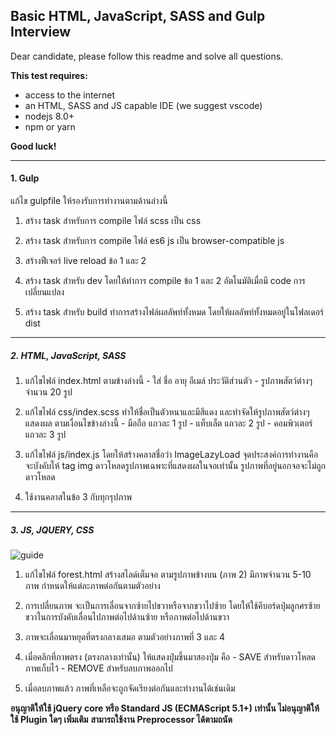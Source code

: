 ## Basic HTML, JavaScript, SASS and Gulp Interview

Dear candidate, please follow this readme and solve all questions.

**This test requires:**
- access to the internet
- an HTML, SASS and JS capable IDE (we suggest vscode)
- nodejs 8.0+
- npm or yarn

**Good luck!**

--------

#### 1. Gulp

แก้ไข gulpfile ให้รองรับการทำงานตามด้านล่างนี้

1. สร้าง task สำหรับการ compile ไฟล์ scss เป็น css 

2. สร้าง task สำหรับการ compile ไฟล์ es6 js เป็น browser-compatible js

3. สร้างฟีเจอร์ live reload ข้อ 1 และ 2

4. สร้าง task สำหรับ dev โดยให้ทำการ compile ข้อ 1 และ 2 
อัตโนมัติเมื่อมี code การเปลี่ยนแปลง

5. สร้าง task สำหรับ build ทำการสร้างไฟล์ผลลัพท์ทั้งหมด
โดยให้ผลลัพท์ทั้งหมดอยู่ในโฟลเดอร์ dist

------

##### 2. HTML, JavaScript, SASS

1. แก้ไขไฟล์ index.html ตามข้างล่างนี้
\- ใส่ ชื่อ อายุ อีเมล์ ประวัติส่วนตัว
\- รูปภาพสัตว์ต่างๆ จำนวน 20 รูป

2. แก้ไขไฟล์ css/index.scss ทำให้ชื่อเป็นตัวหนาและมีสีแดง
และทำจัดให้รูปภาพสัตว์ต่างๆ แสดงผล ตามเงื่อนไขข้างล่างนี้
\- มือถือ แถวละ 1 รูป
\- แท็บเล็ต แถวละ 2 รูป
\- คอมพิวเตอร์ แถวละ 3 รูป

3. แก้ไขไฟล์ js/index.js โดยให้สร้างคลาสชื่อว่า ImageLazyLoad จุดประสงค์การทำงานคือ จะบังคับให้ tag img ดาวโหลดรูปภาพเฉพาะที่แสดงผลในจอเท่านั้น รูปภาพที่อยู่นอกจอจะไม่ถูกดาวโหลด

4. ใช้งานคลาสในข้อ 3 กับทุกรุปภาพ

------

##### 3. JS, JQUERY, CSS

![guide](src/img/guide.png)

1. แก้ไขไฟล์ forest.html สร้างสไลด์เต็มจอ ตามรูปภาพข้างบน (ภาพ 2) มีภาพจำนวน 5-10 ภาพ กำหนดให้แต่ละภาพต่อกันตามตัวอย่าง
2. การเปลี่ยนภาพ จะเป็นการเลื่อนจากซ้ายไปขวาหรือจากขวาไปซ้าย โดยให้ใช้คีบอร์ดปุ่มลูกศรซ้ายขวาในการบังคับเลื่อนไปภาพต่อไปด้านซ้าย หรือภาพต่อไปด้านขวา
3. ภาพจะเลื่อนมาหยุดที่ตรงกลางเสมอ ตามตัวอย่างภาพที่ 3 และ 4
4. เมื่อคลิกที่ภาพตรง (ตรงกลางเท่านั้น) ให้แสดงปุ่มขึ้นมาสองปุ่ม คือ
\- SAVE สำหรับดาวโหลดภาพเก็บไว้
\- REMOVE สำหรับลบภาพออกไป

5. เมื่อลบภาพแล้ว ภาพที่เหลือจะถูกจัดเรียงต่อกันและทำงานได้เช่นเดิม

**อนุญาติให้ใช้ jQuery core หรือ Standard JS (ECMAScript 5.1+) เท่านั้น ไม่อนุญาติให้ใช้ Plugin ใดๆ เพิ่มเติม**
**สามารถใช้งาน Preprocessor ได้ตามถนัด**